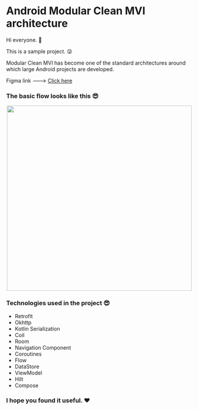 # Android Modular Clean MVI architecture

Hi everyone. 🧍‍

This is a sample project. 😜

Modular Clean MVI has become one of the standard architectures around which large Android projects are developed.

Figma link --->  [Click here]([https://github.com/javacl/compose-about-me](https://www.figma.com/design/lcx2ALm19iilHmlyAy1o8h/about-me))

### The basic flow looks like this 😎

<p align="center">
 <img src='https://user-images.githubusercontent.com/45559398/172233712-a350738b-453d-415d-a9e2-71838dad82d5.png' width='500'>
</p>

### Technologies used in the project 😎
   * Retrofit
   * Okhttp
   * Kotlin Serialization
   * Coil
   * Room
   * Navigation Component
   * Coroutines
   * Flow
   * DataStore
   * ViewModel
   * Hilt
   * Compose

### I hope you found it useful. ❤️
